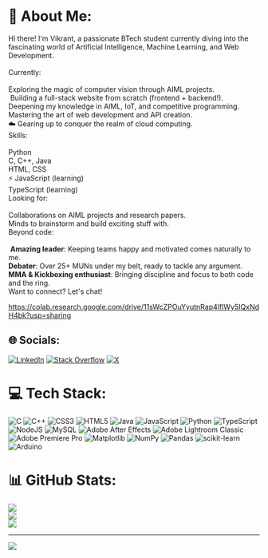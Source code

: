 # 💫 About Me:
Hi there! I'm Vikrant, a passionate BTech student currently diving into the fascinating world of Artificial Intelligence, Machine Learning, and Web Development.<br><br>Currently:<br><br>Exploring the magic of computer vision through AIML projects.<br>️ Building a full-stack website from scratch (frontend + backend!).<br>Deepening my knowledge in AIML, IoT, and competitive programming.<br>Mastering the art of web development and API creation.<br>☁️ Gearing up to conquer the realm of cloud computing.<br>Skills:<br><br>Python<br>C, C++, Java<br>HTML, CSS<br>⚡️ JavaScript (learning)<br>TypeScript (learning)<br>Looking for:<br><br>Collaborations on AIML projects and research papers.<br>Minds to brainstorm and build exciting stuff with.<br>Beyond code:<br><br>️ **Amazing leader**: Keeping teams happy and motivated comes naturally to me.<br>**Debater**: Over 25+ MUNs under my belt, ready to tackle any argument.<br>**MMA & Kickboxing enthusiast**: Bringing discipline and focus to both code and the ring.<br>Want to connect? Let's chat!

https://colab.research.google.com/drive/11sWcZPOuYyutnRap4lfIWy5IQxNdH4bk?usp=sharing


## 🌐 Socials:
[![LinkedIn](https://img.shields.io/badge/LinkedIn-%230077B5.svg?logo=linkedin&logoColor=white)](https://www.linkedin.com/in/vikrant-sharma-1809b5286/) [![Stack Overflow](https://img.shields.io/badge/-Stackoverflow-FE7A16?logo=stack-overflow&logoColor=white)](https://stackoverflow.com/users/22365674/vikrant?tab=profile) [![X](https://img.shields.io/badge/X-black.svg?logo=X&logoColor=white)](https://x.com/vik_5000) 

# 💻 Tech Stack:
![C](https://img.shields.io/badge/c-%2300599C.svg?style=for-the-badge&logo=c&logoColor=white) ![C++](https://img.shields.io/badge/c++-%2300599C.svg?style=for-the-badge&logo=c%2B%2B&logoColor=white) ![CSS3](https://img.shields.io/badge/css3-%231572B6.svg?style=for-the-badge&logo=css3&logoColor=white) ![HTML5](https://img.shields.io/badge/html5-%23E34F26.svg?style=for-the-badge&logo=html5&logoColor=white) ![Java](https://img.shields.io/badge/java-%23ED8B00.svg?style=for-the-badge&logo=openjdk&logoColor=white) ![JavaScript](https://img.shields.io/badge/javascript-%23323330.svg?style=for-the-badge&logo=javascript&logoColor=%23F7DF1E) ![Python](https://img.shields.io/badge/python-3670A0?style=for-the-badge&logo=python&logoColor=ffdd54) ![TypeScript](https://img.shields.io/badge/typescript-%23007ACC.svg?style=for-the-badge&logo=typescript&logoColor=white) ![NodeJS](https://img.shields.io/badge/node.js-6DA55F?style=for-the-badge&logo=node.js&logoColor=white) ![MySQL](https://img.shields.io/badge/mysql-%2300000f.svg?style=for-the-badge&logo=mysql&logoColor=white) ![Adobe After Effects](https://img.shields.io/badge/Adobe%20After%20Effects-9999FF.svg?style=for-the-badge&logo=Adobe%20After%20Effects&logoColor=white) ![Adobe Lightroom Classic](https://img.shields.io/badge/Adobe%20Lightroom%20Classic-31A8FF.svg?style=for-the-badge&logo=Adobe%20Lightroom%20Classic&logoColor=white) ![Adobe Premiere Pro](https://img.shields.io/badge/Adobe%20Premiere%20Pro-9999FF.svg?style=for-the-badge&logo=Adobe%20Premiere%20Pro&logoColor=white) ![Matplotlib](https://img.shields.io/badge/Matplotlib-%23ffffff.svg?style=for-the-badge&logo=Matplotlib&logoColor=black) ![NumPy](https://img.shields.io/badge/numpy-%23013243.svg?style=for-the-badge&logo=numpy&logoColor=white) ![Pandas](https://img.shields.io/badge/pandas-%23150458.svg?style=for-the-badge&logo=pandas&logoColor=white) ![scikit-learn](https://img.shields.io/badge/scikit--learn-%23F7931E.svg?style=for-the-badge&logo=scikit-learn&logoColor=white) ![Arduino](https://img.shields.io/badge/-Arduino-00979D?style=for-the-badge&logo=Arduino&logoColor=white)
# 📊 GitHub Stats:
![](https://github-readme-stats.vercel.app/api?username=vikrant500&theme=dracula&hide_border=true&include_all_commits=true&count_private=true)<br/>
![](https://github-readme-streak-stats.herokuapp.com/?user=vikrant500&theme=dracula&hide_border=true)<br/>
![](https://github-readme-stats.vercel.app/api/top-langs/?username=vikrant500&theme=dracula&hide_border=true&include_all_commits=true&count_private=true&layout=compact)

---
[![](https://visitcount.itsvg.in/api?id=vikrant500&icon=0&color=0)](https://visitcount.itsvg.in)

<!-- Proudly created with GPRM ( https://gprm.itsvg.in ) -->
